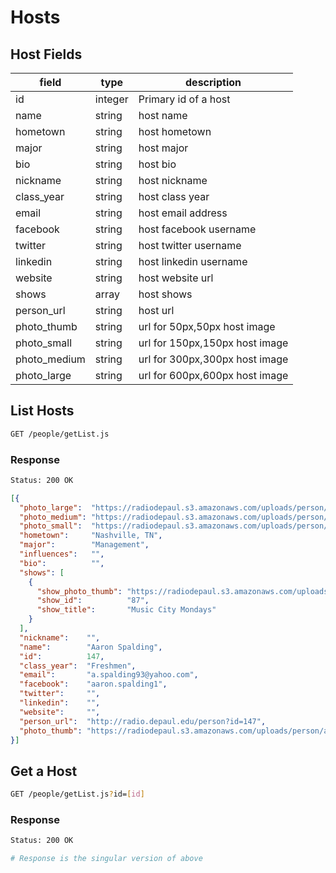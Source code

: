 # Hosts

## Host Fields

| field         | type    | description                    |
| ------------- | ------  | ------------------------------ |
| id            | integer | Primary id of a host           |
| name          | string  | host name                      |
| hometown      | string  | host hometown                  |
| major         | string  | host major                     |
| bio           | string  | host bio                       |
| nickname      | string  | host nickname                  |
| class_year    | string  | host class year                |
| email         | string  | host email address             |
| facebook      | string  | host facebook username         |
| twitter       | string  | host twitter username          |
| linkedin      | string  | host linkedin username         |
| website       | string  | host website url               |
| shows         | array   | host shows                     |
| person_url    | string  | host url                       |
| photo_thumb   | string  | url for 50px,50px host image   |
| photo_small   | string  | url for 150px,150px host image |
| photo_medium  | string  | url for 300px,300px host image |
| photo_large   | string  | url for 600px,600px host image |


## List Hosts

```bash
GET /people/getList.js
```

### Response

```bash
Status: 200 OK
```

```json
[{
  "photo_large":  "https://radiodepaul.s3.amazonaws.com/uploads/person/avatar/147/square_large_b4cbdd46-81aa-4d4f-b67e-b4bfc6ed5047.jpg",
  "photo_medium": "https://radiodepaul.s3.amazonaws.com/uploads/person/avatar/147/square_medium_b4cbdd46-81aa-4d4f-b67e-b4bfc6ed5047.jpg",
  "photo_small":  "https://radiodepaul.s3.amazonaws.com/uploads/person/avatar/147/square_small_b4cbdd46-81aa-4d4f-b67e-b4bfc6ed5047.jpg",
  "hometown":     "Nashville, TN",
  "major":        "Management",
  "influences":   "",
  "bio":          "",
  "shows": [
    {
      "show_photo_thumb": "https://radiodepaul.s3.amazonaws.com/uploads/show/avatar/87/square_thumb_524784ec-2086-491d-8d1c-256f658f9bca.jpg",
      "show_id":          "87",
      "show_title":       "Music City Mondays"
    }
  ],
  "nickname":    "",
  "name":        "Aaron Spalding",
  "id":          147,
  "class_year":  "Freshmen",
  "email":       "a.spalding93@yahoo.com",
  "facebook":    "aaron.spalding1",
  "twitter":     "",
  "linkedin":    "",
  "website":     "",
  "person_url":  "http://radio.depaul.edu/person?id=147",
  "photo_thumb": "https://radiodepaul.s3.amazonaws.com/uploads/person/avatar/147/square_thumb_b4cbdd46-81aa-4d4f-b67e-b4bfc6ed5047.jpg"
}]
```

## Get a Host

```bash
GET /people/getList.js?id=[id]
```

### Response

```bash
Status: 200 OK

# Response is the singular version of above
```

